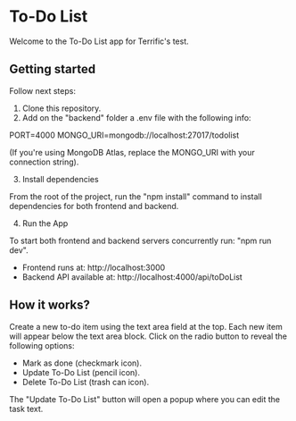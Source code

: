 # To-Do List

Welcome to the To-Do List app for Terrific's test.

## Getting started

Follow next steps:

1. Clone this repository.
2. Add on the "backend" folder a .env file with the following info:

PORT=4000
MONGO_URI=mongodb://localhost:27017/todolist

(If you're using MongoDB Atlas, replace the MONGO_URI with your connection string).

3. Install dependencies

From the root of the project, run the "npm install" command to install dependencies for both frontend and backend.

4. Run the App

To start both frontend and backend servers concurrently run: "npm run dev".

* Frontend runs at: http://localhost:3000
* Backend API available at: http://localhost:4000/api/toDoList

## How it works?

Create a new to-do item using the text area field at the top.
Each new item will appear below the text area block.
Click on the radio button to reveal the following options:

* Mark as done (checkmark icon).
* Update To-Do List (pencil icon).
* Delete To-Do List (trash can icon).

The "Update To-Do List" button will open a popup where you can edit the task text.
